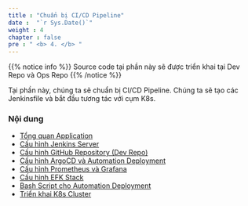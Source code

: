```yaml
---
title : "Chuẩn bị CI/CD Pipeline"
date :  "`r Sys.Date()`" 
weight : 4 
chapter : false
pre : " <b> 4. </b> "
---
```


{{% notice info %}}
Source code tại phần này sẽ được triển khai tại Dev Repo và Ops Repo
{{% /notice %}}

Tại phần này, chúng ta sẽ chuẩn bị CI/CD Pipeline. Chúng ta sẽ tạo các Jenkinsfile và bắt đầu tương tác với cụm K8s.

### Nội dung

- [Tổng quan Application](4.1-application/) 
- [Cấu hình Jenkins Server](4.2-jenkins/) 
- [Cấu hình GitHub Repository (Dev Repo)](4.3-dev-repo/) 
- [Cấu hình ArgoCD và Automation Deployment](4.4-argocd-autodeploy/) 
- [Cấu hình Prometheus và Grafana](4.5-prometheus-grafana/) 
- [Cấu hình EFK Stack](4.6-EFK/) 
- [Bash Script cho Automation Deployment](4.7-BashScript/)
- [Triển khai K8s Cluster](4.8-k8s/)